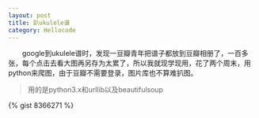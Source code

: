 ```yaml
---
layout: post
title: 趴ukulele谱
category: Hellocode
---
```

    
&emsp;&emsp;google到ukulele谱时，发现一豆瓣青年把谱子都放到豆瓣相册了，一百多张，每个点击去看大图再另存为太累了，所以我就现学现用，花了两个周末，用python来爬图，由于豆瓣不需要登录，图片库也不算难扒图。

> 用的是python3.x和urllib以及beautifulsoup  

{% gist 8366271 %}

    